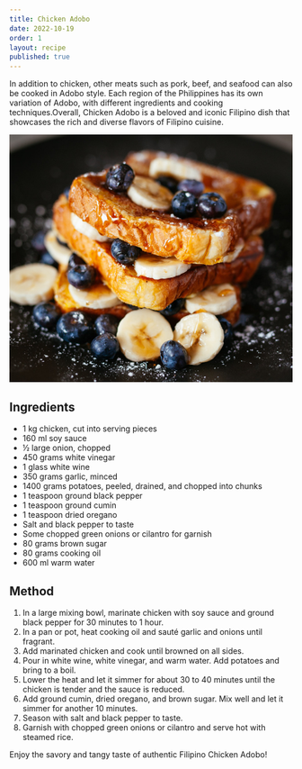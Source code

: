 ```yaml
---
title: Chicken Adobo
date: 2022-10-19
order: 1
layout: recipe
published: true
---
```

In addition to chicken, other meats such as pork, beef, and seafood can also be cooked in Adobo style. Each region of the Philippines has its own variation of Adobo, with different ingredients and cooking techniques.Overall, Chicken Adobo is a beloved and iconic Filipino dish that showcases the rich and diverse flavors of Filipino cuisine.

![Delicious Plate of Toast, Blueberries and Bananas, covered in sticky maple syrup](../uploads/joseph-gonzalez-zcUgjyqEwe8-unsplash.jpg "Photo by Joseph Smart")



## Ingredients

* 1 kg chicken, cut into serving pieces
* 160 ml soy sauce
* ½ large onion, chopped
* 450 grams white vinegar
* 1 glass white wine
* 350 grams garlic, minced
* 1400 grams potatoes, peeled, drained, and chopped into chunks
* 1 teaspoon ground black pepper
* 1 teaspoon ground cumin
* 1 teaspoon dried oregano
* Salt and black pepper to taste
* Some chopped green onions or cilantro for garnish
* 80 grams brown sugar
* 80 grams cooking oil
* 600 ml warm water

## Method

1. In a large mixing bowl, marinate chicken with soy sauce and ground black pepper for 30 minutes to 1 hour.
2. In a pan or pot, heat cooking oil and sauté garlic and onions until fragrant.
3. Add marinated chicken and cook until browned on all sides.
4. Pour in white wine, white vinegar, and warm water. Add potatoes and bring to a boil.
5. Lower the heat and let it simmer for about 30 to 40 minutes until the chicken is tender and the sauce is reduced.
6. Add ground cumin, dried oregano, and brown sugar. Mix well and let it simmer for another 10 minutes.
7. Season with salt and black pepper to taste.
8. Garnish with chopped green onions or cilantro and serve hot with steamed rice.

Enjoy the savory and tangy taste of authentic Filipino Chicken Adobo!